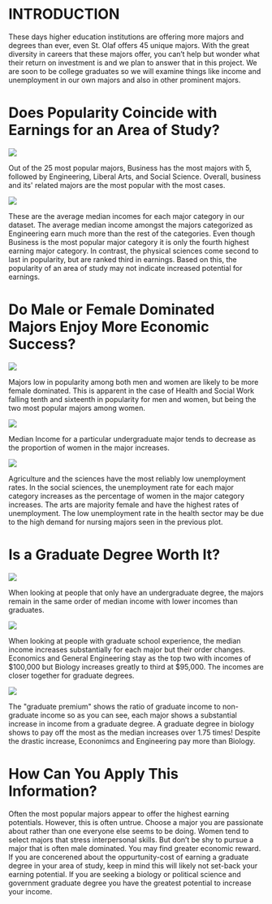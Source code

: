 INTRODUCTION
============

These days higher education institutions are offering more majors and
degrees than ever, even St. Olaf offers 45 unique majors. With the great
diversity in careers that these majors offer, you can’t help but wonder
what their return on investment is and we plan to answer that in this
project. We are soon to be college graduates so we will examine things
like income and unemployment in our own majors and also in other
prominent majors.


Does Popularity Coincide with Earnings for an Area of Study?
===============================================================

![](CopyOfCalCopy_of_Index_-_Caleb_files/figure-markdown_strict/unnamed-chunk-9-1.png)

Out of the 25 most popular majors, Business has the most majors with 5, followed by Engineering, Liberal Arts, and Social Science. Overall, business and its' related majors are the most popular with the most cases.

![](CopyOfCalCopy_of_Index_-_Caleb_files/figure-markdown_strict/unnamed-chunk-9-2.png)

These are the average median incomes for each major category in our dataset. The average median income amongst the majors categorized as Engineering earn much more than the rest of the categories. Even though Business is the most popular major category it is only the fourth highest earning major category. In contrast, the physical sciences come second to last in popularity, but are ranked third in earnings. Based on this, the popularity of an area of study may not indicate increased potential for earnings.

Do Male or Female Dominated Majors Enjoy More Economic Success?
===============================================================

![](CopyOfCalCopy_of_Index_-_Caleb_files/figure-markdown_strict/unnamed-chunk-16-1.png)

Majors low in popularity among both men and women are likely to be more female dominated. This is apparent in the case of Health and Social Work falling tenth and sixteenth in popularity for men and women, but being the two most popular majors among women.

![](CopyOfCalCopy_of_Index_-_Caleb_files/figure-markdown_strict/unnamed-chunk-16-2.png)

Median Income for a particular undergraduate major tends to decrease as the proportion of women in the major increases. 

![](CopyOfCalCopy_of_Index_-_Caleb_files/figure-markdown_strict/unnamed-chunk-18-1.png)

Agriculture and the sciences have the most reliably low unemployment rates. In the social sciences, the unemployment rate for each major category increases as the percentage of women in the major category increases. The arts are majority female and have the highest rates of unemployment. The low unemployment rate in the health sector may be due to the high demand for nursing majors seen in the previous plot.

Is a Graduate Degree Worth It?
===============================================================


![](CopyOfCalCopy_of_Index_-_Caleb_files/figure-markdown_strict/unnamed-chunk-20-1.png)

When looking at people that only have an undergraduate degree, the majors remain in the same order of median income with lower incomes than graduates. 

![](CopyOfCalCopy_of_Index_-_Caleb_files/figure-markdown_strict/unnamed-chunk-20-2.png)

When looking at people with graduate school experience, the median income increases substantially for each major but their order changes. Economics and General Engineering stay as the top two with incomes of $100,000 but Biology increases greatly to  third at $95,000. The incomes are closer together for graduate degrees.


![](CopyOfCalCopy_of_Index_-_Caleb_files/figure-markdown_strict/unnamed-chunk-22-1.png)

The "graduate premium" shows the ratio of graduate income to non-graduate income so as you can see, each major shows a substantial increase in income from a graduate degree. A graduate degree in biology shows to pay off the most as the median increases over 1.75 times! Despite the drastic increase, Econonimcs and Engineering pay more than Biology.

How Can You Apply This Information?
=============================================================== 
Often the most popular majors appear to offer the highest earning potentials. However, this is often
untrue. Choose a major you are passionate about rather than one everyone
else seems to be doing. Women tend to select majors that stress
interpersonal skills. But don’t be shy to pursue a major that is often
male dominated. You may find greater economic reward. If you are
concerened about the oppurtunity-cost of earning a graduate degree in
your area of study, keep in mind this will likely not set-back your
earning potential. If you are seeking a biology or political science and
government graduate degree you have the greatest potential to increase
your income.
